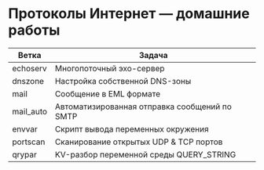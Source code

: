 # Протоколы Интернет — домашние работы
| Ветка     | Задача                                        |
|-----------|-----------------------------------------------|
| echoserv  | Многопоточный эхо-сервер                      |
| dnszone   | Настройка собственной DNS-зоны                |
| mail      | Сообщение в EML формате                       |
| mail_auto | Автоматизированная отправка сообщений по SMTP |
| envvar    | Скрипт вывода переменных окружения            |
| portscan  | Сканирование открытых UDP & TCP портов        |
| qrypar    | KV-разбор переменной среды QUERY_STRING       |
